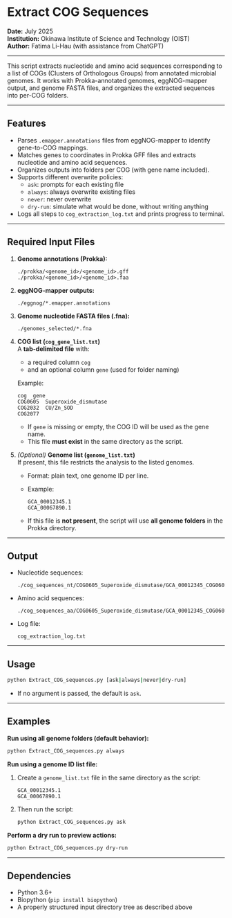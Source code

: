 # Extract COG Sequences

**Date:** July 2025  
**Institution:** Okinawa Institute of Science and Technology (OIST)  
**Author:** Fatima Li-Hau (with assistance from ChatGPT)

---

This script extracts nucleotide and amino acid sequences corresponding to a list of COGs (Clusters of Orthologous Groups) from annotated microbial genomes. It works with Prokka-annotated genomes, eggNOG-mapper output, and genome FASTA files, and organizes the extracted sequences into per-COG folders.

---

## Features

- Parses `.emapper.annotations` files from eggNOG-mapper to identify gene-to-COG mappings.
- Matches genes to coordinates in Prokka GFF files and extracts nucleotide and amino acid sequences.
- Organizes outputs into folders per COG (with gene name included).
- Supports different overwrite policies:
  - `ask`: prompts for each existing file
  - `always`: always overwrite existing files
  - `never`: never overwrite
  - `dry-run`: simulate what would be done, without writing anything
- Logs all steps to `cog_extraction_log.txt` and prints progress to terminal.

---

## Required Input Files

1. **Genome annotations (Prokka):**
   ```
   ./prokka/<genome_id>/<genome_id>.gff
   ./prokka/<genome_id>/<genome_id>.faa
   ```

2. **eggNOG-mapper outputs:**
   ```
   ./eggnog/*.emapper.annotations
   ```

3. **Genome nucleotide FASTA files (.fna):**
   ```
   ./genomes_selected/*.fna
   ```

4. **COG list (`cog_gene_list.txt`)**  
   A **tab-delimited file** with:
   - a required column `cog`
   - and an optional column `gene` (used for folder naming)

   Example:
   ```
   cog	gene
   COG0605	Superoxide_dismutase
   COG2032	CU/Zn_SOD
   COG2077
   ```

   - If `gene` is missing or empty, the COG ID will be used as the gene name.
   - This file **must exist** in the same directory as the script.

5. *(Optional)* **Genome list (`genome_list.txt`)**  
   If present, this file restricts the analysis to the listed genomes.

   - Format: plain text, one genome ID per line.
   - Example:
     ```
     GCA_00012345.1
     GCA_00067890.1
     ```

   - If this file is **not present**, the script will use **all genome folders** in the Prokka directory.

---

## Output

- Nucleotide sequences:
  ```
  ./cog_sequences_nt/COG0605_Superoxide_dismutase/GCA_00012345_COG0605.fna
  ```

- Amino acid sequences:
  ```
  ./cog_sequences_aa/COG0605_Superoxide_dismutase/GCA_00012345_COG0605.faa
  ```

- Log file:
  ```
  cog_extraction_log.txt
  ```

---

## Usage

```bash
python Extract_COG_sequences.py [ask|always|never|dry-run]
```

- If no argument is passed, the default is `ask`.

---

## Examples

**Run using all genome folders (default behavior):**
```bash
python Extract_COG_sequences.py always
```

**Run using a genome ID list file:**
1. Create a `genome_list.txt` file in the same directory as the script:
   ```
   GCA_00012345.1
   GCA_00067890.1
   ```

2. Then run the script:
   ```bash
   python Extract_COG_sequences.py ask
   ```

**Perform a dry run to preview actions:**
```bash
python Extract_COG_sequences.py dry-run
```

---

## Dependencies

- Python 3.6+
- Biopython (`pip install biopython`)
- A properly structured input directory tree as described above
